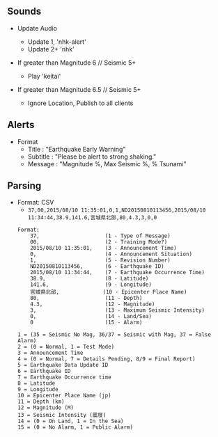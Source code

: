 ## Sounds
- Update Audio
    - Update 1,     'nhk-alert'
    - Update 2+     'nhk'

- If greater than Magnitude 6   // Seismic 5+
    - Play          'keitai'

- If greater than Magnitude 6.5 // Seismic 5+
    - Ignore Location, Publish to all clients

## Alerts
- Format
    - Title     : "Earthquake Early Warning"
    - Subtitle  : "Please be alert to strong shaking."
    - Message   : "Magnitude %, Max Seismic %, % Tsunami"

## Parsing
- Format: CSV
    - `37,00,2015/08/10 11:35:01,0,1,ND20150810113456,2015/08/10 11:34:44,38.9,141.6,宮城県北部,80,4.3,3,0,0`
    ```
    Format:
        37,                     (1 - Type of Message)
        00,                     (2 - Training Mode?)
        2015/08/10 11:35:01,    (3 - Announcement Time)
        0,                      (4 - Announcement Situation)
        1,                      (5 - Revision Number)
        ND20150810113456,       (6 - Earthquake ID)
        2015/08/10 11:34:44,    (7 - Earthquake Occurrence Time)
        38.9,                   (8 - Latitude)
        141.6,                  (9 - Longitude)
        宮城県北部,              (10 - Epicenter Place Name)
        80,                     (11 - Depth)
        4.3,                    (12 - Magnitude)
        3,                      (13 - Maximum Seismic Intensity)
        0,                      (14 - Land/Sea)
        0                       (15 - Alarm)
    ```
    ```
    1 = (35 = Seismic No Mag, 36/37 = Seismic with Mag, 37 = False Alarm)
    2 = (0 = Normal, 1 = Test Mode)
    3 = Announcement Time
    4 = (0 = Normal, 7 = Details Pending, 8/9 = Final Report)
    5 = Earthquake Data Update ID
    6 = Earthquake ID
    7 = Earthquake Occurrence time
    8 = Latitude
    9 = Longitude
    10 = Epicenter Place Name (jp)
    11 = Depth (km)
    12 = Magnitude (M)
    13 = Seismic Intensity (震度)
    14 = (0 = On Land, 1 = In the Sea)
    15 = (0 = No Alarm, 1 = Public Alarm)
    ```
